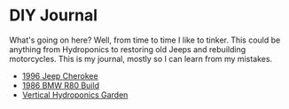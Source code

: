 # DIY Journal
What's going on here? Well, from time to time I like to tinker. This could be anything from Hydroponics to restoring old Jeeps and rebuilding motorcycles. This is my journal, mostly so I can learn from my mistakes. 

* [1996 Jeep Cherokee](https://github.com/dhlotter/do-it-yourself/blob/master/1996-jeep-cherokee.md) 
* [1986 BMW R80 Build](https://github.com/dhlotter/do-it-yourself/blob/master/1986-bmw-r80.md) 
* [Vertical Hydroponics Garden ](https://github.com/dhlotter/do-it-yourself/blob/master/hydroponics-vertical.md)
